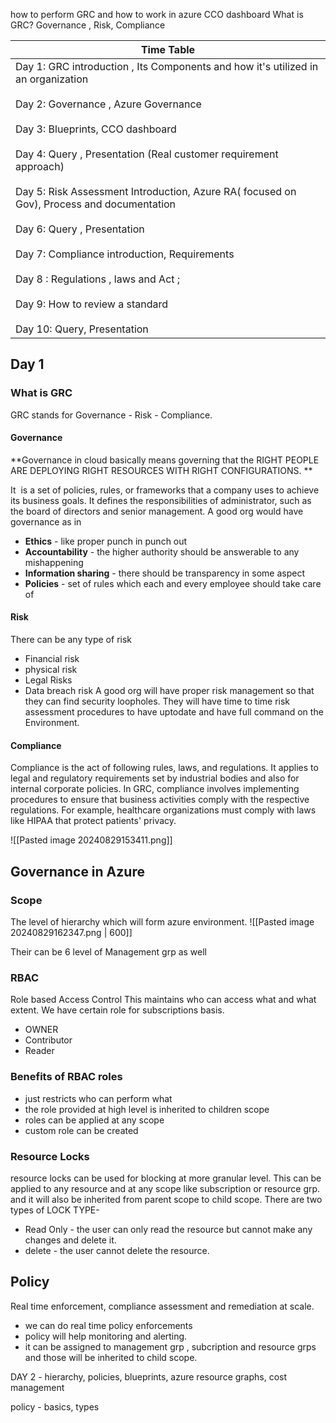 how to perform GRC 
and how to work in azure 
CCO dashboard
What is GRC?
Governance , Risk, Compliance

| Time Table                                                                                                                                                                                                                                                                                                                                                                                                                                                                                                                                                  |
| ----------------------------------------------------------------------------------------------------------------------------------------------------------------------------------------------------------------------------------------------------------------------------------------------------------------------------------------------------------------------------------------------------------------------------------------------------------------------------------------------------------------------------------------------------------- |
| Day 1: GRC introduction , Its Components and how it's utilized in an organization<br><br>Day 2: Governance , Azure Governance<br><br>Day 3: Blueprints, CCO dashboard<br><br>Day 4: Query , Presentation (Real customer requirement approach)<br><br>Day 5: Risk Assessment Introduction, Azure RA( focused on Gov), Process and documentation<br><br>Day 6: Query , Presentation<br><br>Day 7: Compliance introduction, Requirements<br><br>Day 8 : Regulations , laws and Act ;<br><br>Day 9: How to review a standard<br><br>Day 10: Query, Presentation |

## Day 1
### What is GRC
GRC stands for Governance - Risk - Compliance.
#### Governance

**Governance in cloud basically means governing that the RIGHT PEOPLE ARE DEPLOYING RIGHT RESOURCES WITH RIGHT CONFIGURATIONS. **

It  is a set of policies, rules, or frameworks that a company uses to achieve its business goals. It defines the responsibilities of administrator, such as the board of directors and senior management.
A good org would have governance as in
- **Ethics** - like proper punch in punch out
- **Accountability** - the higher authority should be answerable to any mishappening
- **Information sharing** - there should be transparency in some aspect
- **Policies** - set of rules which each and every employee should take care of

#### Risk
There can be any type of risk
- Financial risk
- physical risk
- Legal Risks
- Data breach risk
A good org will have proper risk management so that they can find security loopholes.
They will have time to time risk assessment procedures to have uptodate and have full command on the Environment.

#### Compliance
Compliance is the act of following rules, laws, and regulations. It applies to legal and regulatory requirements set by industrial bodies and also for internal corporate policies.
In GRC, compliance involves implementing procedures to ensure that business activities comply with the respective regulations. For example, healthcare organizations must comply with laws like HIPAA that protect patients' privacy.



![[Pasted image 20240829153411.png]]

## Governance in Azure

### Scope 
The level of hierarchy which will form azure environment.
![[Pasted image 20240829162347.png | 600]]

Their can be 6 level of Management grp as well

### RBAC
Role based Access Control
This maintains who can access what and what extent.
We have certain role for subscriptions basis.
- OWNER
- Contributor
- Reader
### Benefits of RBAC roles
- just restricts who can perform what 
- the role provided at high level is inherited to children scope
- roles can be applied at any scope
- custom role can be created 

### Resource Locks
 resource locks can be used for blocking at more granular level. 
 This can be applied to any resource and at any scope like subscription or resource grp. 
 and it will also be inherited from parent scope to child scope.
 There are two types of LOCK TYPE-
 - Read Only - the user can only read the resource but cannot make any changes and delete it.
 - delete - the user cannot delete the resource.


## Policy
Real time enforcement, compliance assessment and remediation at scale.
- we can do real time policy enforcements
- policy will help monitoring and alerting.
- it can be assigned to management grp , subcription and resource grps and those will be inherited to child scope.



DAY 2 - hierarchy, policies, blueprints, azure resource graphs, cost management

policy - basics, types